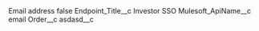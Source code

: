 <?xml version="1.0" encoding="UTF-8"?>
<CustomMetadata xmlns="http://soap.sforce.com/2006/04/metadata" xmlns:xsi="http://www.w3.org/2001/XMLSchema-instance" xmlns:xsd="http://www.w3.org/2001/XMLSchema">
    <label>Email address</label>
    <protected>false</protected>
    <values>
        <field>Endpoint_Title__c</field>
        <value xsi:type="xsd:string">Investor SSO</value>
    </values>
    <values>
        <field>Mulesoft_ApiName__c</field>
        <value xsi:type="xsd:string">email</value>
    </values>
    <values>
        <field>Order__c</field>
        <value xsi:nil="true"/>
    </values>
    <values>
        <field>asdasd__c</field>
        <value xsi:nil="true"/>
    </values>
</CustomMetadata>

